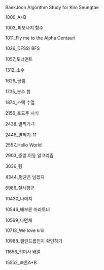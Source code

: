 BaekJoon Algorithm Study for Kim Seungtae

1000_A+B

1003_피보나치 함수

1011_Fly me to the Alpha Centauri

1026_DFS와 BFS

1057_토너먼트

1312_소수

1629_곱셈

1735_분수 합

1874_스택 수열

2156_포도주 시식

2438_별찍기-1

2448_별찍기-11

2557_Hello World

2903_중앙 이동 알고리즘

3036_링

4344_평균은 넘겠지

6986_절사평균

10430_나머지

10546_배부른 마라토너

10569_다면체

10718_We love kriii

10988_팰린드롬인지 확인하기

11656_접미사 배열

15552_빠른A+B
